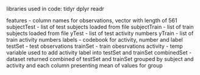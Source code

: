 libraries used in code:
tidyr
dplyr
readr

features - column names for observations, vector with length of 561 
subjectTest - list of test subjects loaded from file
subjectTrain - list of train subjects loaded from file
yTest - list of test activity numbers
yTrain - list of train activity numbers
labels - codebook for activity, number and label
testSet - test observations
trainSet - train obesrvations
activity - temp variable used to add activity label into testSet and trainSet
combinedSet - dataset returned combined of testSet and trainSet grouped by subject and activity and each column presenting mean of values for group
